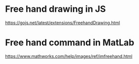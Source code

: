 # Free hand drawing in JS  
https://gojs.net/latest/extensions/FreehandDrawing.html

# Free hand command in MatLab  
https://www.mathworks.com/help/images/ref/imfreehand.html
